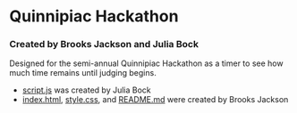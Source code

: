 # Quinnipiac Hackathon

### Created by Brooks Jackson and Julia Bock

Designed for the semi-annual Quinnipiac Hackathon as a timer to see how much time remains until judging begins.
* [script.js](https://github.com/jubck/jubck.github.io/blob/main/script.js) was created by Julia Bock
* [index.html](https://github.com/jubck/jubck.github.io/blob/main/index.html), [style.css](https://github.com/jubck/jubck.github.io/blob/main/style.css), and [README.md](https://github.com/jubck/jubck.github.io/blob/main/README.md) were created by Brooks Jackson